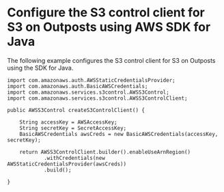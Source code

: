 # Configure the S3 control client for S3 on Outposts using AWS SDK for Java<a name="S3OutpostsCongfigureS3ControlClientJava"></a>

The following example configures the S3 control client for S3 on Outposts using the SDK for Java\. 

```
import com.amazonaws.auth.AWSStaticCredentialsProvider;
import com.amazonaws.auth.BasicAWSCredentials;
import com.amazonaws.services.s3control.AWSS3Control;
import com.amazonaws.services.s3control.AWSS3ControlClient;

public AWSS3Control createS3ControlClient() {

    String accessKey = AWSAccessKey;
    String secretKey = SecretAccessKey;
    BasicAWSCredentials awsCreds = new BasicAWSCredentials(accessKey, secretKey);

    return AWSS3ControlClient.builder().enableUseArnRegion()
            .withCredentials(new AWSStaticCredentialsProvider(awsCreds))
            .build();

}
```